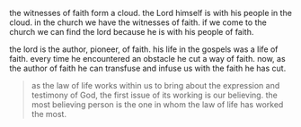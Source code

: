 the witnesses of faith form a cloud. the Lord himself is with his people in
the cloud. in the church we have the witnesses of faith. if we come to the church
we can find the lord because he is with his people of faith.

the lord is the author, pioneer, of faith. his life in the gospels was a life of faith.
every time he encountered an obstacle he cut a way of faith. now, as the author of faith
he can transfuse and infuse us with the faith he has cut.

> as the law of life works within us to bring about the expression and testimony of God, the first issue of its working is our believing. the most believing person is the one in whom the law of life has worked the most. 
